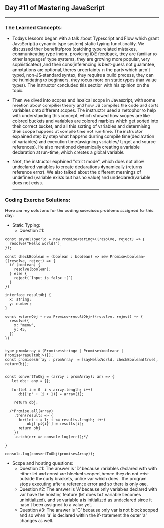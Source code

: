 ## Day #11 of Mastering JavaScript
---

  ### The Learned Concepts:

- Todays lessons began with a talk about Typescript and Flow which grant JavaScript(a dynamic type system) static typing functionality. We discussed their benefits/pros (catching type related mistakes, communitcating type intent, providing IDE feedback, they are familiar to other languages' type systems, they are growing more popular, very sophisticated) ,and their cons(inferencing is best-guess not guarantee, annotations are optional, theres uncertainty in the parts which aren't typed, non-JS-standard syntax, they require a build process, they can be intimidating to beginners, they focus more on static types than value types). The instructor concluded this section with his opinion on the topic.
- Then we dived into scopes and lexaical scope in Javascript, with some mention about compilier theory and how JS compiles the code and sorts variables onto different scopes. The instructor used a metophor to help with understanding this concept, which showed how scopes are like colored buckets and variables are colored marbles which get sorted into their correct bucket, and all this sorting of variables and determining their scope happens at compile time not run-time. The instructor explained step by step what happens durring compile time(declaration of variables) and execution time(assigning variables/ target and source references). He also mentioned dynamically creating a variable declaration at run-time, which creates a global variable.
- Next, the instructor explained "strict mode", which does not allow undeclared variables to create declarations dynamically (returns reference error). We also talked about the different meanings of undefined (variable exists but has no value) and undeclared(variable does not exist).
 
  ---

 ### Coding Exercise Solutions:
 Here are my solutions for the coding exercises problems assigned for this day:

- Static Typing:
  - Question #1:
```
const sayHelloWorld = new Promise<string>((resolve, reject) => {
  resolve("Hello world!");
});

const checkBoolean = (boolean : boolean) => new Promise<boolean>((resolve, reject) => {
  if (boolean) {
    resolve(boolean);
  } else {
    reject(`Input is false :(`)
  }
})

interface resultObj {
  x: string;
  y: number;
}

const returnObj = new Promise<resultObj>((resolve, reject) => {
  resolve({
    x: "meow",
    y: 45,
  })
})


type promArray = (Promise<string> | Promise<boolean> | Promise<resultObj>)[];
const promisesArray : promArray  = [sayHelloWorld, checkBoolean(true), returnObj];


const convertToObj = (array : promArray): any => {
   let obj: any = {};

   for(let i = 0; i < array.length; i++)
      obj['p' + (i + 1)] = array[i];
    
    return obj;
  
  /*Promise.all(array)
    .then(results => {
      for(let i = 1; i <= results.length; i++)
          obj[`p${i}`] = results[i];
      return obj;
    })
    .catch(err => console.log(err));*/

}

console.log(convertToObj(promisesArray));
```

- Scope and hoisting questions:
   - Question #1: The answer is 'D' because variables declared with with either let and const are blocked scoped, hence they do not exist outside the curly brackets, unlike var which does. The program stops executing after a reference error and so there is only one.
   - Question #2: The answer is 'A' because only variables declared with var have the hoisting feature (let does but variable becomes uninitialized), and so variable a is initialized as undeclared since it hasn't been assigned to a value yet.
   - Question #3: The answer is 'C' because only var is not block scoped and so when 'a' is declared within the if-statement the outer 'a' changes as well.
 

